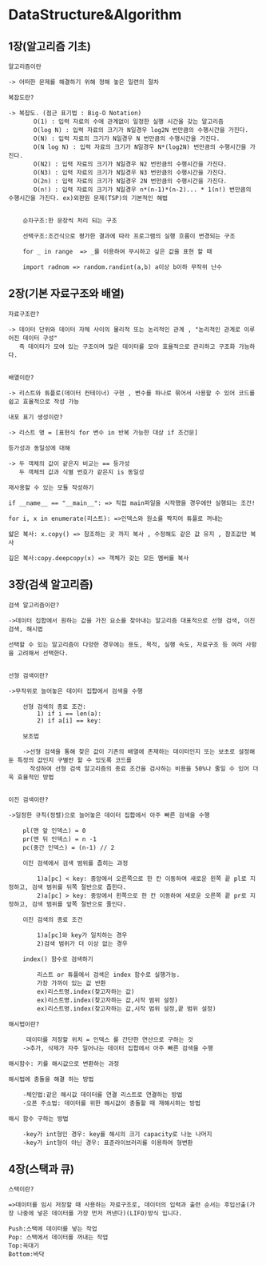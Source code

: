# DataStructure&Algorithm
## 1장(알고리즘 기초)

    알고리즘이란
  
    -> 어떠한 문제를 해결하기 위해 정해 놓은 일련의 절차
    
    복잡도란?
    
    -> 복잡도. (점근 표기법 : Big-O Notation)
           O(1) : 입력 자료의 수에 관계없이 일정한 실행 시간을 갖는 알고리즘
           O(log N) : 입력 자료의 크기가 N일경우 log2N 번만큼의 수행시간을 가진다.
           O(N) : 입력 자료의 크기가 N일경우 N 번만큼의 수행시간을 가진다.
           O(N log N) : 입력 자료의 크기가 N일경우 N*(log2N) 번만큼의 수행시간을 가진다.
           O(N2) : 입력 자료의 크기가 N일경우 N2 번만큼의 수행시간을 가진다.
           O(N3) : 입력 자료의 크기가 N일경우 N3 번만큼의 수행시간을 가진다.
           O(2n) : 입력 자료의 크기가 N일경우 2N 번만큼의 수행시간을 가진다.
           O(n!) : 입력 자료의 크기가 N일경우 n*(n-1)*(n-2)... * 1(n!) 번만큼의 수행시간을 가진다. ex)외판원 문제(TSP)의 기본적인 해법

       
        순차구조:한 문장씩 처리 되는 구조

        선택구조:조건식으로 평가한 결과에 따라 프로그램의 실행 흐름이 변경되는 구조

        for _ in range  => _를 이용하여 무시하고 싶은 값을 표현 할 때
        
        import radnom => random.randint(a,b) a이상 b이하 무작위 난수 


## 2장(기본 자료구조와 배열)

    자료구조란?
    
    -> 데이터 단위와 데이터 자체 사이의 물리적 또는 논리적인 관계 , "논리적인 관계로 이루어진 데이터 구성"
       즉 데이터가 모여 있는 구조이며 많은 데이터를 모아 효율적으로 관리하고 구조화 가능하다.
    
    
    배열이란?
    
    -> 리스트와 튜플로(데이터 컨테이너) 구현 , 변수를 하나로 묶어서 사용할 수 있어 코드를 쉽고 효율적으로 작성 가능
    
    내포 표기 생성이란?
    
    -> 리스트 명 = [표현식 for 변수 in 반복 가능한 대상 if 조건문]

    등가성과 동일성에 대해
    
    -> 두 객체의 값이 같은지 비교는 == 등가성
       두 객체의 값과 식별 번호가 같은지 is 동일성
       
    재사용할 수 있는 모듈 작성하기
    
    if __name__ == "__main__": => 직접 main파일을 시작했을 경우에만 실행되는 조건!
    
    for i, x in enumerate(리스트): =>인덱스와 원소를 짝지어 튜플로 꺼내는 
    
    얇은 복사: x.copy() => 참조하는 곳 까지 복사 , 수정해도 같은 값 유지 , 참조값만 복사
    
    깊은 복사:copy.deepcopy(x) => 객체가 갖는 모든 멤버를 복사
    
    
## 3장(검색 알고리즘)
    
    검색 알고리즘이란?
    
    ->데이터 집합에서 원하는 값을 가진 요소를 찾아내는 알고리즘 대표적으로 선형 검색, 이진 검색, 해시법
    
    선택할 수 있는 알고리즘이 다양한 경우에는 용도, 목적, 실행 속도, 자료구조 등 여러 사항을 고려해서 선택한다.
    
    
    선형 검색이란?
    
    ->무작위로 늘어놓은 데이터 집합에서 검색을 수행
    
        선형 검색의 종료 조건:
            1) if i == len(a):
            2) if a[i] == key:
        
        보초법 
        
        ->선형 검색을 통해 찾은 값이 기존의 배열에 존재하는 데이터인지 또는 보초로 설정해둔 특정의 값인지 구별만 할 수 있도록 코드를 
          작성하여 선형 검색 알고리즘의 종료 조건을 검사하는 비용을 50%나 줄일 수 있어 더욱 효율적인 방법

    
    이진 검색이란?
    
    ->일정한 규칙(정렬)으로 늘어놓은 데이터 집합에서 아주 빠른 검색을 수행
        
        pl(맨 앞 인덱스) = 0
        pr(맨 뒤 인덱스) = n -1
        pc(중간 인덱스) = (n-1) // 2
        
        이진 검색에서 검색 범위를 좁히는 과정

            1)a[pc] < key: 중앙에서 오른쪽으로 한 칸 이동하여 새로운 왼쪽 끝 pl로 지정하고, 검색 범위를 뒤쪽 절반으로 좁힌다.
            2)a[pc] > key: 중앙에서 왼쪽으로 한 칸 이동하여 새로운 오른쪽 끝 pr로 지정하고, 검색 범위를 앞쪽 절반으로 줄인다.
        
        이진 검색의 종료 조건
        
            1)a[pc]와 key가 일치하는 경우
            2)검색 범위가 더 이상 없는 경우
            
        index() 함수로 검색하기
        
            리스트 or 튜플에서 검색은 index 함수로 실행가능.
            가장 가까이 있는 값 반환
            ex)리스트명.index(찾고자하는 값)
            ex)리스트명.index(찾고자하는 값,시작 범위 설정)
            ex)리스트명.index(찾고자하는 값,시작 범위 설정,끝 범위 설정)
    
    해시법이란?
         
         데이터를 저장할 위치 = 인덱스 를 간단한 연산으로 구하는 것
        ->추가, 삭제가 자주 일어나는 데이터 집합에서 아주 빠른 검색을 수행

    해시함수: 키를 해시값으로 변환하는 과정
    
    해시법에 충돌을 해결 하는 방법
        
        -체인법:같은 해시값 데이터를 연결 리스트로 연결하는 방법
        -오픈 주소법: 데이터를 위한 해시값이 충돌할 때 재해시하는 방법

    해시 함수 구하는 방법
        
        -key가 int형인 경우: key를 해시의 크기 capacity로 나눈 나머지
        -key가 int형이 아닌 경우: 표준라이브러리를 이용하여 형변환
        
        
## 4장(스택과 큐)
    스택이란?
       
    =>데이터를 임시 저장할 때 사용하는 자료구조로, 데이터의 입력과 출련 순서는 후입선출(가장 나중에 넣은 데이터를 가장 먼저 꺼낸다)(LIFO)방식 입니다.
    
    Push:스택에 데이터를 넣는 작업
    Pop: 스택에서 데이터를 꺼내는 작업 
    Top:꼭대기
    Bottom:바닥
    
